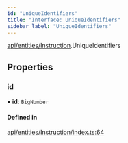 ```yaml
---
id: "UniqueIdentifiers"
title: "Interface: UniqueIdentifiers"
sidebar_label: "UniqueIdentifiers"
---
```


[api/entities/Instruction](../../../../../modules/API/Entities/Instruction/Instruction.md).UniqueIdentifiers

## Properties

### id

• **id**: `BigNumber`

#### Defined in

[api/entities/Instruction/index.ts:64](https://github.com/PolymeshAssociation/polymesh-sdk/blob/de58d40fd/src/api/entities/Instruction/index.ts#L64)
